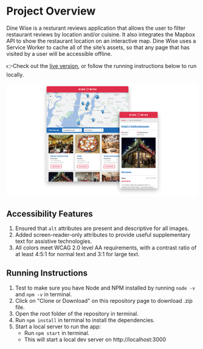 # Project Overview

Dine Wise is a resturant reviews application that allows the user to filter restaurant reviews by location and/or cuisine. It also integrates the Mapbox API to show the restaurant location on an interactive map. Dine Wise uses a Service Worker to cache all of the site’s assets, so that any page that has visited by a user will be accessible offline.

👉Check out the [live version](https://mattrdiamond.github.io/Restaurant-Reviews-App/), or follow the running instructions below to run locally.

![Screenshot of Dine Wise](img/dinewise_screenshot.jpg)

## Accessibility Features

1. Ensured that `alt` attributes are present and descriptive for all images.
2. Added screen-reader-only attributes to provide useful supplementary text for assistive technologies.
3. All colors meet WCAG 2.0 level AA requirements, with a contrast ratio of at least 4:5:1 for normal text and 3:1 for large text.

## Running Instructions

1. Test to make sure you have Node and NPM installed by running `node -v` and `npm -v` in terminal.
2. Click on "Clone or Download" on this repository page to download .zip file.
3. Open the root folder of the repository in terminal.
4. Run `npm install` in terminal to install the dependencies.
5. Start a local server to run the app:
   - Run `npm start` in terminal.
   - This will start a local dev server on http://localhost:3000

